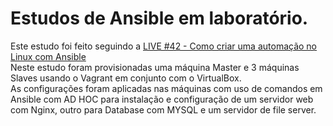 # Estudos de Ansible em laboratório.

Este estudo foi feito seguindo a [LIVE #42 - Como criar uma automação  no Linux com Ansible](https://www.youtube.com/watch?v=t6nRBiupFgs)<br>
Neste estudo foram provisionadas uma máquina Master e 3 máquinas Slaves usando o Vagrant em conjunto com o VirtualBox.<br>
As configurações foram aplicadas nas máquinas com uso de comandos em Ansible com AD HOC para instalação e configuração de um servidor web com Nginx, outro para Database com MYSQL e um servidor de file server.
